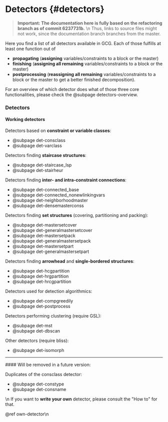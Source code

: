 # Detectors {#detectors}

> **Important: The documentation here is fully based on the refactoring branch as of commit 6237731b.**  \n
> Thus, links to source files might not work, since the documentation branch branches from the master.

Here you find a list of all detectors available in GCG. Each of those fulfills at least one
function out of
* **propagating** (**assigning** variables/constraints to a block or the master)
* **finishing** (**assigning all remaining** variables/constraints to a block or the master)
* **postprocessing** (**reassigning all remaining** variables/constraints to a block or the master to get a better finished decomposition).

For an overview of which detector does what of those three core functionalities, please check the @subpage detectors-overview.

### Detectors
#### Working detectors
Detectors based on **constraint or variable classes**:
- @subpage det-consclass
- @subpage det-varclass

Detectors finding **staircase structures**:
- @subpage det-staircase_lsp
- @subpage det-stairheur

Detectors finding **inter- and intra-constraint connections**:
- @subpage det-connected_base
- @subpage det-connected_nonewlinkingvars
- @subpage det-neighborhoodmaster
- @subpage det-densemasterconss

Detectors finding **set structures** (covering, partitioning and packing):
- @subpage det-mastersetcover
- @subpage det-generalmastersetcover
- @subpage det-mastersetpack
- @subpage det-generalmastersetpack
- @subpage det-mastersetpart
- @subpage det-generalmastersetpart

Detectors finding **arrowhead** and **single-bordered structures**:
- @subpage det-hcgpartition
- @subpage det-hrgpartition
- @subpage det-hrcgpartition

Detectors used for detection algorithmics:
- @subpage det-compgreedily
- @subpage det-postprocess

Detectors performing clustering (require GSL):
- @subpage det-mst
- @subpage det-dbscan

Other detectors (require bliss):
- @subpage det-isomorph 

<hr>
#### Will be removed in a future version:

Duplicates of the consclass detector:
- @subpage det-constype
- @subpage det-consname

\n
If you want to **write your own** detector, please consult the "How to"
for that.

@ref own-detector\n
